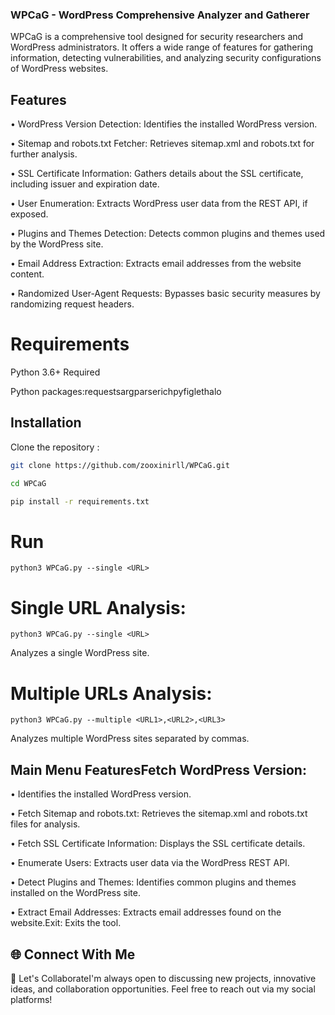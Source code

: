 ### WPCaG - WordPress Comprehensive Analyzer and Gatherer

WPCaG is a comprehensive tool designed for security researchers and WordPress administrators. It offers a wide range of features for gathering information, detecting vulnerabilities, and analyzing security configurations of WordPress websites.

## Features

• WordPress Version Detection: Identifies the installed WordPress version.

• Sitemap and robots.txt Fetcher: Retrieves sitemap.xml and robots.txt for further analysis.

• SSL Certificate Information: Gathers details about the SSL certificate, including issuer and expiration date.

• User Enumeration: Extracts WordPress user data from the REST API, if exposed.

• Plugins and Themes Detection: Detects common plugins and themes used by the WordPress site.

• Email Address Extraction: Extracts email addresses from the website content.

• Randomized User-Agent Requests: Bypasses basic security measures by randomizing request headers.

# Requirements

Python 3.6+ Required 

Python packages:requestsargparserichpyfiglethalo

## Installation

Clone the repository :

```bash
git clone https://github.com/zooxinirll/WPCaG.git
```

```bash
cd WPCaG
```
```bash
pip install -r requirements.txt
```


# Run
```
python3 WPCaG.py --single <URL>
```
# Single URL Analysis:
```
python3 WPCaG.py --single <URL> 
```
Analyzes a single WordPress site.

# Multiple URLs Analysis:
```
python3 WPCaG.py --multiple <URL1>,<URL2>,<URL3> 
```
Analyzes multiple WordPress sites separated by commas.

## Main Menu FeaturesFetch WordPress Version: 

• Identifies the installed WordPress version.

• Fetch Sitemap and robots.txt: Retrieves the sitemap.xml and robots.txt files for analysis.

• Fetch SSL Certificate Information: Displays the SSL certificate details.

• Enumerate Users: Extracts user data via the WordPress REST API.

• Detect Plugins and Themes: Identifies common plugins and themes installed on the WordPress site.

• Extract Email Addresses: Extracts email addresses found on the website.Exit: Exits the tool.


## 🌐 Connect With Me

🧠 Let's CollaborateI'm always open to discussing new projects, innovative ideas, and collaboration opportunities. Feel free to reach out via my social platforms!
